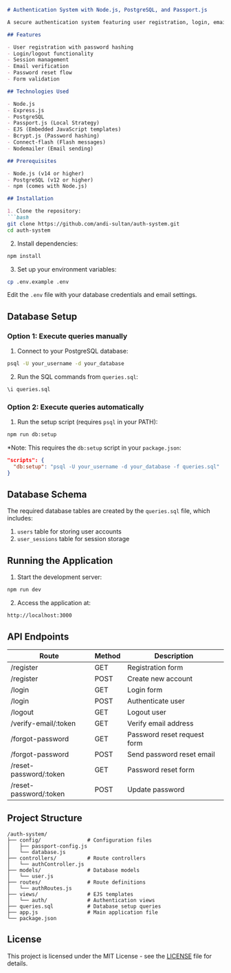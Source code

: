```markdown
# Authentication System with Node.js, PostgreSQL, and Passport.js

A secure authentication system featuring user registration, login, email verification, and password reset functionality.

## Features

- User registration with password hashing
- Login/logout functionality
- Session management
- Email verification
- Password reset flow
- Form validation

## Technologies Used

- Node.js
- Express.js
- PostgreSQL
- Passport.js (Local Strategy)
- EJS (Embedded JavaScript templates)
- Bcrypt.js (Password hashing)
- Connect-flash (Flash messages)
- Nodemailer (Email sending)

## Prerequisites

- Node.js (v14 or higher)
- PostgreSQL (v12 or higher)
- npm (comes with Node.js)

## Installation

1. Clone the repository:
```bash
git clone https://github.com/andi-sultan/auth-system.git
cd auth-system
```

2. Install dependencies:
```bash
npm install
```

3. Set up your environment variables:
```bash
cp .env.example .env
```
Edit the `.env` file with your database credentials and email settings.

## Database Setup

### Option 1: Execute queries manually

1. Connect to your PostgreSQL database:
```bash
psql -U your_username -d your_database
```

2. Run the SQL commands from `queries.sql`:
```bash
\i queries.sql
```

### Option 2: Execute queries automatically

1. Run the setup script (requires `psql` in your PATH):
```bash
npm run db:setup
```
*Note: This requires the `db:setup` script in your `package.json`:
```json
"scripts": {
  "db:setup": "psql -U your_username -d your_database -f queries.sql"
}
```

## Database Schema

The required database tables are created by the `queries.sql` file, which includes:

1. `users` table for storing user accounts
2. `user_sessions` table for session storage

## Running the Application

1. Start the development server:
```bash
npm run dev
```

2. Access the application at:
```
http://localhost:3000
```

## API Endpoints

| Route | Method | Description |
|-------|--------|-------------|
| /register | GET | Registration form |
| /register | POST | Create new account |
| /login | GET | Login form |
| /login | POST | Authenticate user |
| /logout | GET | Logout user |
| /verify-email/:token | GET | Verify email address |
| /forgot-password | GET | Password reset request form |
| /forgot-password | POST | Send password reset email |
| /reset-password/:token | GET | Password reset form |
| /reset-password/:token | POST | Update password |

## Project Structure

```
/auth-system/
├── config/               # Configuration files
│   ├── passport-config.js
│   └── database.js
├── controllers/          # Route controllers
│   └── authController.js
├── models/               # Database models
│   └── user.js
├── routes/               # Route definitions
│   └── authRoutes.js
├── views/                # EJS templates
│   └── auth/             # Authentication views
├── queries.sql           # Database setup queries
├── app.js                # Main application file
└── package.json
```

## License

This project is licensed under the MIT License - see the [LICENSE](LICENSE) file for details.